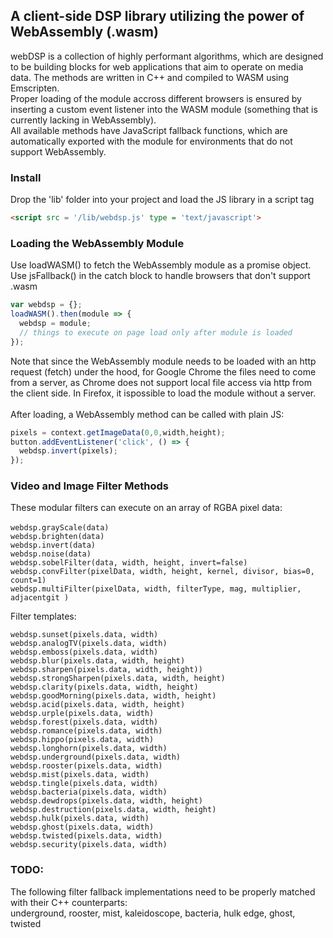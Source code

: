 
## A client-side DSP library utilizing the power of WebAssembly (.wasm)

webDSP is a collection of highly performant algorithms, which are designed to be building blocks for web applications that aim to operate on media data. The methods are written in C++ and compiled to WASM using Emscripten.<br>
Proper loading of the module accross different browsers is ensured by inserting a custom event listener into the WASM module (something that is currently lacking in WebAssembly).<br>
All available methods have JavaScript fallback functions, which are automatically exported with the module for environments that do not support WebAssembly.


### Install
Drop the 'lib' folder into your project and load the JS  library in a script tag
```html
<script src = '/lib/webdsp.js' type = 'text/javascript'>
```

### Loading the WebAssembly Module
Use loadWASM() to fetch the WebAssembly module as a promise object.
Use jsFallback() in the catch block to handle browsers that don't support .wasm
```javascript
var webdsp = {};
loadWASM().then(module => {
  webdsp = module;
  // things to execute on page load only after module is loaded
});
```
Note that since the WebAssembly module needs to be loaded with an http request (fetch) under the hood, for Google Chrome the files need to come from a server, as Chrome does not support local file access via http from the client side. In Firefox, it ispossible to load the module without a server.
<br>
<br>
After loading, a WebAssembly method can be called with plain JS:
```javascript
pixels = context.getImageData(0,0,width,height);
button.addEventListener('click', () => {
  webdsp.invert(pixels);
});
```

### Video and Image Filter Methods
These modular filters can execute on an array of RGBA pixel data: <br>
<br>
`webdsp.grayScale(data)` <br>
`webdsp.brighten(data)` <br>
`webdsp.invert(data)` <br>
`webdsp.noise(data)` <br>
`webdsp.sobelFilter(data, width, height, invert=false)` <br>
`webdsp.convFilter(pixelData, width, height, kernel, divisor, bias=0, count=1)` <br>
`webdsp.multiFilter(pixelData, width, filterType, mag, multiplier, adjacentgit )` <br>

Filter templates: <br>

`webdsp.sunset(pixels.data, width)` <br>
`webdsp.analogTV(pixels.data, width)` <br>
`webdsp.emboss(pixels.data, width)` <br>
`webdsp.blur(pixels.data, width, height)` <br>
`webdsp.sharpen(pixels.data, width, height))` <br>
`webdsp.strongSharpen(pixels.data, width, height)` <br>
`webdsp.clarity(pixels.data, width, height)` <br>
`webdsp.goodMorning(pixels.data, width, height)` <br>
`webdsp.acid(pixels.data, width, height)` <br>
`webdsp.urple(pixels.data, width)` <br>
`webdsp.forest(pixels.data, width)` <br>
`webdsp.romance(pixels.data, width)` <br>
`webdsp.hippo(pixels.data, width)` <br>
`webdsp.longhorn(pixels.data, width)` <br>
`webdsp.underground(pixels.data, width)` <br>
`webdsp.rooster(pixels.data, width)` <br>
`webdsp.mist(pixels.data, width)` <br>
`webdsp.tingle(pixels.data, width)` <br>
`webdsp.bacteria(pixels.data, width)` <br>
`webdsp.dewdrops(pixels.data, width, height)` <br>
`webdsp.destruction(pixels.data, width, height)` <br>
`webdsp.hulk(pixels.data, width)` <br>
`webdsp.ghost(pixels.data, width)` <br>
`webdsp.twisted(pixels.data, width)` <br>
`webdsp.security(pixels.data, width)` <br>

### TODO:

The following filter fallback implementations need to be properly matched with their C++ counterparts: <br>
underground, rooster, mist, kaleidoscope, bacteria, hulk edge, ghost, twisted
